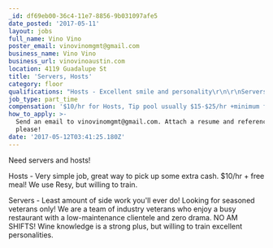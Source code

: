 ```yaml
---
_id: df69eb00-36c4-11e7-8856-9b031097afe5
date_posted: '2017-05-11'
layout: jobs
full_name: Vino Vino
poster_email: vinovinomgmt@gmail.com
business_name: Vino Vino
business_url: vinovinoaustin.com
location: 4119 Guadalupe St
title: 'Servers, Hosts'
category: floor
qualifications: "Hosts - Excellent smile and personality\r\n\r\nServers - 4+ years of service experience, fine dining or wine service experience is a big plus!"
job_type: part_time
compensation: '$10/hr for Hosts, Tip pool usually $15-$25/hr +minimum for Servers'
how_to_apply: >-
  Send an email to vinovinomgmt@gmail.com. Attach a resume and references
  please!
date: '2017-05-12T03:41:25.180Z'
---
```

Need servers and hosts!

Hosts - Very simple job, great way to pick up some extra cash. $10/hr + free meal! We use Resy, but willing to train.

Servers - Least amount of side work you'll ever do! Looking for seasoned veterans only! We are a team of industry veterans who enjoy a busy restaurant with a low-maintenance clientele and zero drama. NO AM SHIFTS! Wine knowledge is a strong plus, but willing to train excellent personalities.

